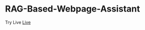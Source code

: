 # RAG-Based-Webpage-Assistant

Try Live  <a href="https://rag-based-webpage-assistant.streamlit.app/" target="_blank">Live</a>
